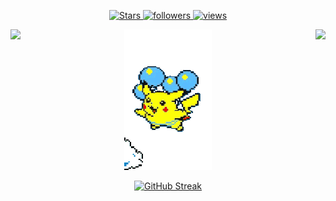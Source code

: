 <p align="center">
  <a href="https://github.com/JuanjoV?tab=repositories&sort=stargazers">
    <img alt="Stars" src="https://custom-icon-badges.demolab.com/github/stars/JuanjoV?color=55960c&style=flat-round&labelColor=488207&logo=star"/>
  </a>
  <a href="https://github.com/JuanjoV?tab=followers">
    <img alt="followers" title="Follow me on Github" src="https://custom-icon-badges.demolab.com/github/followers/JuanjoV?color=236ad3&labelColor=1155ba&style=flat-round&logo=person-add&label=Follow&logoColor=white"/>
  </a>
  <a href="https://github.com/JuanjoV/Simple-View-Counter">
    <img alt="views" title="GitHub profile views" src="https://komarev.com/ghpvc/?username=JuanjoV&label=Profile%20views&color=0e75b6&labelColor=0e75b6&style=flat"/>
  </a>
</p>

<p align="center">
  <img align="left" src="https://github-readme-stats.vercel.app/api?username=JuanjoV&count_private=true&show_icons=true&theme=transparent&hide_border=true&hide_rank=true"/>
  <img src="flying-pikachu-transparent.gif"/>
  <img align="right" src="https://github-readme-stats.vercel.app/api/top-langs/?username=JuanjoV&layout=compact&theme=transparent&hide_border=true"/>
</p>

<p align="center">
  <a href="https://git.io/streak-stats"><img src="https://streak-stats.demolab.com?user=JuanjoV&theme=dark&exclude_days=Sun" alt="GitHub Streak" /></a>
</p>
